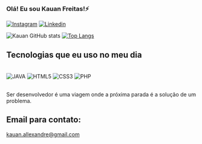 
### Olá! Eu sou Kauan Freitas!⚡

[![Instagram](https://img.shields.io/badge/Instagram-E4405F?style=for-the-badge&logo=instagram&logoColor=white)](https://www.instagram.com/o.kaauan/)
[![Linkedin](https://img.shields.io/badge/LinkedIn-0077B5?style=for-the-badge&logo=linkedin&logoColor=white)](https://www.linkedin.com/in/kauan-alexandre-1496a61a2/)

![Kauan GitHub stats](https://github-readme-stats.vercel.app/api?username=KauanFreitas&show_icons=true&theme=dark)
[![Top Langs](https://github-readme-stats.vercel.app/api/top-langs/?username=KauanFreitas)](https://github.com/anuraghazra/github-readme-stats)

## Tecnologias que eu uso no meu dia
<div style="display: inline_block"><br>
<img align="center" alt="JAVA" src="https://img.shields.io/badge/Java-ED8B00?style=for-the-badge&logo=java&logoColor=white"/>
<img align="center" alt="HTML5" src="https://img.shields.io/badge/HTML5-E34F26?style=for-the-badge&logo=html5&logoColor=white"/>
<img align="center" alt="CSS3" src="https://img.shields.io/badge/CSS3-1572B6?style=for-the-badge&logo=css3&logoColor=white"/>
<img align="center" alt="PHP" src="https://img.shields.io/badge/PHP-777BB4?style=for-the-badge&logo=php&logoColor=white"/>
</div><br>

Ser desenvolvedor é uma viagem onde a próxima parada é a solução de um problema.

## Email para contato:
kauan.allexandre@gmail.com 
